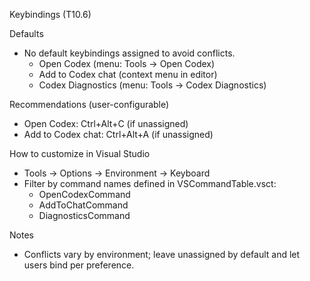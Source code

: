 Keybindings (T10.6)

Defaults
- No default keybindings assigned to avoid conflicts.
  - Open Codex (menu: Tools → Open Codex)
  - Add to Codex chat (context menu in editor)
  - Codex Diagnostics (menu: Tools → Codex Diagnostics)

Recommendations (user-configurable)
- Open Codex: Ctrl+Alt+C (if unassigned)
- Add to Codex chat: Ctrl+Alt+A (if unassigned)

How to customize in Visual Studio
- Tools → Options → Environment → Keyboard
- Filter by command names defined in VSCommandTable.vsct:
  - OpenCodexCommand
  - AddToChatCommand
  - DiagnosticsCommand

Notes
- Conflicts vary by environment; leave unassigned by default and let users bind per preference.
